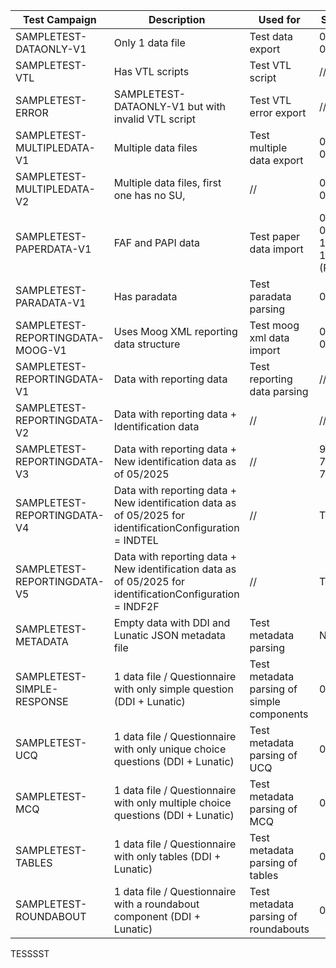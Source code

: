 | Test Campaign                    | Description                                                                                               | Used for                                   | Survey Unit(s)                                    |
|----------------------------------|-----------------------------------------------------------------------------------------------------------|--------------------------------------------|---------------------------------------------------|
| SAMPLETEST-DATAONLY-V1           | Only 1 data file                                                                                          | Test data export                           | 0000004 to 0000006                                |
| SAMPLETEST-VTL                   | Has VTL scripts                                                                                           | Test VTL script                            | //                                                |
| SAMPLETEST-ERROR                 | SAMPLETEST-DATAONLY-V1 but with invalid VTL script                                                        | Test VTL error export                      | //                                                |
| SAMPLETEST-MULTIPLEDATA-V1       | Multiple data files                                                                                       | Test multiple data export                  | 0000004 to 0000009                                |
| SAMPLETEST-MULTIPLEDATA-V2       | Multiple data files, first one has no SU,                                                                 | //                                         | 0000007 to 0000009                                |
| SAMPLETEST-PAPERDATA-V1          | FAF and PAPI data                                                                                         | Test paper data import                     | 0000004 to 0000006 (FAF) 1000004 to 1000006 (PAPI) |
| SAMPLETEST-PARADATA-V1           | Has paradata                                                                                              | Test paradata parsing                      | 0000007                                           |
| SAMPLETEST-REPORTINGDATA-MOOG-V1 | Uses Moog XML reporting data structure                                                                    | Test moog xml data import                  | 0000001 to 0000003                                |
| SAMPLETEST-REPORTINGDATA-V1      | Data with reporting data                                                                                  | Test reporting data parsing                | //                                                |
| SAMPLETEST-REPORTINGDATA-V2      | Data with reporting data + Identification data                                                            | //                                         | //                                                |
| SAMPLETEST-REPORTINGDATA-V3      | Data with reporting data + New identification data as of 05/2025                                          | //                                         | 99P10352919, 79P10160878, 79P10160880             |
| SAMPLETEST-REPORTINGDATA-V4      | Data with reporting data + New identification data as of 05/2025 for identificationConfiguration = INDTEL | //                                         | Too many                                          |
| SAMPLETEST-REPORTINGDATA-V5      | Data with reporting data + New identification data as of 05/2025 for identificationConfiguration = INDF2F | //                                         | Too many                                                  |
| SAMPLETEST-METADATA              | Empty data with DDI and Lunatic JSON metadata file                                                        | Test metadata parsing                      | None                                              |
| SAMPLETEST-SIMPLE-RESPONSE       | 1 data file / Questionnaire with only simple question (DDI + Lunatic)                                     | Test metadata parsing of simple components | 00000001                                          |
| SAMPLETEST-UCQ                   | 1 data file / Questionnaire with only unique choice questions (DDI + Lunatic)                             | Test metadata parsing of UCQ               | 00000001                                          |
| SAMPLETEST-MCQ                   | 1 data file / Questionnaire with only multiple choice questions (DDI + Lunatic)                           | Test metadata parsing of MCQ               | 00000001                                          |
| SAMPLETEST-TABLES                | 1 data file / Questionnaire with only tables (DDI + Lunatic)                                              | Test metadata parsing of tables            | 00000001                                          |
| SAMPLETEST-ROUNDABOUT            | 1 data file / Questionnaire with a roundabout component (DDI + Lunatic)                                   | Test metadata parsing of roundabouts       | 00000001                                          |

TESSSST